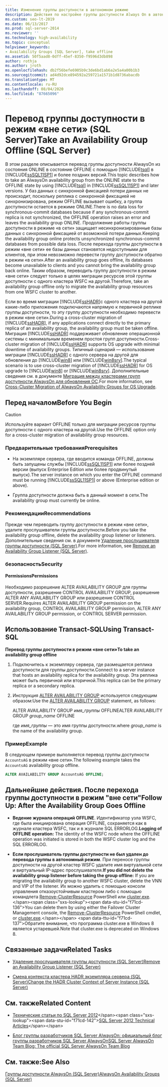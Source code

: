 ```yaml
---
title: Изменение группы доступности в автономном режиме
description: Действия по настройке группы доступности Always On в автономном режиме
ms.custom: seo-lt-2019
ms.date: 06/13/2017
ms.prod: sql-server-2014
ms.reviewer: ''
ms.technology: high-availability
ms.topic: conceptual
helpviewer_keywords:
- Availability Groups [SQL Server], take offline
ms.assetid: 50f5aad8-0dff-45ef-8350-f9596d3db898
author: rothja
ms.author: jroth
ms.openlocfilehash: db2f56befe6905b9c3de6bd1ab6a2e5a4a00b1b3
ms.sourcegitcommit: ad4d92dce894592a259721a1571b1d8736abacdb
ms.translationtype: MT
ms.contentlocale: ru-RU
ms.lasthandoff: 08/04/2020
ms.locfileid: "87665096"
---
```

# <a name="take-an-availability-group-offline-sql-server"></a><span data-ttu-id="f71cd-103">Перевод группы доступности в режим «вне сети» (SQL Server)</span><span class="sxs-lookup"><span data-stu-id="f71cd-103">Take an Availability Group Offline (SQL Server)</span></span>
  <span data-ttu-id="f71cd-104">В этом разделе описывается перевод группы доступности AlwaysOn из состояния ONLINE в состояние OFFLINE с помощью [!INCLUDE[tsql](../includes/tsql-md.md)] в [!INCLUDE[ssSQL11SP1](../includes/sssql11sp1-md.md)] и более поздних версий.</span><span class="sxs-lookup"><span data-stu-id="f71cd-104">This topic describes how to take an AlwaysOn availability group from the ONLINE state to the OFFLINE state by using [!INCLUDE[tsql](../includes/tsql-md.md)] in [!INCLUDE[ssSQL11SP1](../includes/sssql11sp1-md.md)] and later versions.</span></span> <span data-ttu-id="f71cd-105">У баз данных с синхронной фиксацией потери данных не происходит, поскольку реплика с синхронной фиксацией не синхронизирована, режим OFFLINE вызывает ошибку, а группа доступности остается в режиме ONLINE.</span><span class="sxs-lookup"><span data-stu-id="f71cd-105">There is no data loss for synchronous-commit databases because if any synchronous-commit replica is not synchronized, the OFFLINE operation raises an error and leaves the availability group ONLINE.</span></span> <span data-ttu-id="f71cd-106">Продолжение работы группы доступности в режиме «в сети» защищает несинхронизированные базы данных с синхронной фиксацией от возможной потери данных.</span><span class="sxs-lookup"><span data-stu-id="f71cd-106">Keeping the availability group online protects unsynchronized synchronous-commit databases from possible data loss.</span></span> <span data-ttu-id="f71cd-107">После перехода группы доступности в режим «вне сети» ее базы данных становятся недоступными для клиентов, при этом невозможно перевести группу доступности обратно в режим «в сети».</span><span class="sxs-lookup"><span data-stu-id="f71cd-107">After an availability group goes offline, its databases become unavailable to clients and you cannot bring the availability group back online.</span></span> <span data-ttu-id="f71cd-108">Таким образом, переводить группу доступности в режим «вне сети» следует только в целях миграции ресурсов этой группы доступности с одного кластера WSFC на другой.</span><span class="sxs-lookup"><span data-stu-id="f71cd-108">Therefore, take an availability group offline only to migrate the availability group resources from one WSFC cluster to another.</span></span>  
  
 <span data-ttu-id="f71cd-109">Если во время миграции [!INCLUDE[ssHADR](../includes/sshadr-md.md)]с одного кластера на другой какие-либо приложения подключаются напрямую к первичной реплике группы доступности, то эту группу доступности необходимо перевести в режим «вне сети».</span><span class="sxs-lookup"><span data-stu-id="f71cd-109">During a cross-cluster migration of [!INCLUDE[ssHADR](../includes/sshadr-md.md)], if any applications connect directly to the primary replica of an availability group, the availability group must be taken offline.</span></span> <span data-ttu-id="f71cd-110">Миграция [!INCLUDE[ssHADR](../includes/sshadr-md.md)] поддерживает обновление операционной системы с минимальным временем простоя групп доступности.</span><span class="sxs-lookup"><span data-stu-id="f71cd-110">Cross-cluster migration of [!INCLUDE[ssHADR](../includes/sshadr-md.md)] supports OS upgrade with minimal downtime of availability groups.</span></span> <span data-ttu-id="f71cd-111">Типичный сценарий — использование миграции [!INCLUDE[ssHADR](../includes/sshadr-md.md)] с одного сервера на другой для обновления до [!INCLUDE[win8](../includes/win8-md.md)] или [!INCLUDE[win8srv](../includes/win8srv-md.md)].</span><span class="sxs-lookup"><span data-stu-id="f71cd-111">The typical scenario is to use cross-cluster migration of [!INCLUDE[ssHADR](../includes/sshadr-md.md)] for OS upgrade to [!INCLUDE[win8](../includes/win8-md.md)] or [!INCLUDE[win8srv](../includes/win8srv-md.md)].</span></span> <span data-ttu-id="f71cd-112">Дополнительные сведения см. в документе [Миграция между кластерами групп доступности AlwaysOn для обновления ОС](https://msdn.microsoft.com/library/jj873730.aspx).</span><span class="sxs-lookup"><span data-stu-id="f71cd-112">For more information, see [Cross-Cluster Migration of AlwaysOn Availability Groups for OS Upgrade](https://msdn.microsoft.com/library/jj873730.aspx).</span></span>  
  

  
##  <a name="before-you-begin"></a><a name="BeforeYouBegin"></a> <span data-ttu-id="f71cd-113">Перед началом</span><span class="sxs-lookup"><span data-stu-id="f71cd-113">Before You Begin</span></span>  
  
> [!CAUTION]  
>  <span data-ttu-id="f71cd-114">Используйте вариант OFFLINE только для миграции ресурсов группы доступности с одного кластера на другой.</span><span class="sxs-lookup"><span data-stu-id="f71cd-114">Use the OFFLINE option only for a cross-cluster migration of availability group resources.</span></span>  
  
###  <a name="prerequisites"></a><a name="Prerequisites"></a> <span data-ttu-id="f71cd-115">Предварительные требования</span><span class="sxs-lookup"><span data-stu-id="f71cd-115">Prerequisites</span></span>  
  
-   <span data-ttu-id="f71cd-116">На экземпляре сервера, где вводится команда OFFLINE, должны быть запущены службы [!INCLUDE[ssSQL11SP1](../includes/sssql11sp1-md.md)] или более поздней версии (выпуск Enterprise Edition или более продвинутый выпуск).</span><span class="sxs-lookup"><span data-stu-id="f71cd-116">The server instance on which you enter the OFFLINE command must be running [!INCLUDE[ssSQL11SP1](../includes/sssql11sp1-md.md)] or above (Enterprise edition or above).</span></span>  
  
-   <span data-ttu-id="f71cd-117">Группа доступности должна быть в данный момент в сети.</span><span class="sxs-lookup"><span data-stu-id="f71cd-117">The availability group must currently be online.</span></span>  
  
###  <a name="recommendations"></a><a name="Recommendations"></a> <span data-ttu-id="f71cd-118">Рекомендации</span><span class="sxs-lookup"><span data-stu-id="f71cd-118">Recommendations</span></span>  
 <span data-ttu-id="f71cd-119">Прежде чем переводить группу доступности в режим «вне сети», удалите прослушиватели группы доступности.</span><span class="sxs-lookup"><span data-stu-id="f71cd-119">Before you take the availability group offline, delete the availability group listener or listeners.</span></span> <span data-ttu-id="f71cd-120">Дополнительные сведения см. в документе [Удаление прослушивателя группы доступности (SQL Server)](availability-groups/windows/remove-an-availability-group-listener-sql-server.md).</span><span class="sxs-lookup"><span data-stu-id="f71cd-120">For more information, see [Remove an Availability Group Listener &#40;SQL Server&#41;](availability-groups/windows/remove-an-availability-group-listener-sql-server.md).</span></span>  
  
###  <a name="security"></a><a name="Security"></a> <span data-ttu-id="f71cd-121">безопасность</span><span class="sxs-lookup"><span data-stu-id="f71cd-121">Security</span></span>  
  
####  <a name="permissions"></a><a name="Permissions"></a> <span data-ttu-id="f71cd-122">Permissions</span><span class="sxs-lookup"><span data-stu-id="f71cd-122">Permissions</span></span>  
 <span data-ttu-id="f71cd-123">Необходимо разрешение ALTER AVAILABILITY GROUP для группы доступности, разрешение CONTROL AVAILABILITY GROUP, разрешение ALTER ANY AVAILABILITY GROUP или разрешение CONTROL SERVER.</span><span class="sxs-lookup"><span data-stu-id="f71cd-123">Requires ALTER AVAILABILITY GROUP permission on the availability group, CONTROL AVAILABILITY GROUP permission, ALTER ANY AVAILABILITY GROUP permission, or CONTROL SERVER permission.</span></span>  
  
##  <a name="using-transact-sql"></a><a name="TsqlProcedure"></a> <span data-ttu-id="f71cd-124">Использование Transact-SQL</span><span class="sxs-lookup"><span data-stu-id="f71cd-124">Using Transact-SQL</span></span>  
 <span data-ttu-id="f71cd-125">**Перевод группы доступности в режим «вне сети»**</span><span class="sxs-lookup"><span data-stu-id="f71cd-125">**To take an availability group offline**</span></span>  
  
1.  <span data-ttu-id="f71cd-126">Подключитесь к экземпляру сервера, где размещается реплика доступности для группы доступности.</span><span class="sxs-lookup"><span data-stu-id="f71cd-126">Connect to a server instance that hosts an availability replica for the availability group.</span></span> <span data-ttu-id="f71cd-127">Эта реплика может быть первичной или вторичной.</span><span class="sxs-lookup"><span data-stu-id="f71cd-127">This replica can be the primary replica or a secondary replica.</span></span>  
  
2.  <span data-ttu-id="f71cd-128">Инструкция [ALTER AVAILABILITY GROUP](/sql/t-sql/statements/alter-availability-group-transact-sql) используется следующим образом:</span><span class="sxs-lookup"><span data-stu-id="f71cd-128">Use the [ALTER AVAILABILITY GROUP](/sql/t-sql/statements/alter-availability-group-transact-sql) statement, as follows:</span></span>  
  
     <span data-ttu-id="f71cd-129">ALTER AVAILABILITY GROUP *имя_группы* OFFLINE</span><span class="sxs-lookup"><span data-stu-id="f71cd-129">ALTER AVAILABILITY GROUP *group_name* OFFLINE</span></span>  
  
     <span data-ttu-id="f71cd-130">где *имя_группы* — это имя группы доступности.</span><span class="sxs-lookup"><span data-stu-id="f71cd-130">where *group_name* is the name of the availability group.</span></span>  
  
### <a name="example"></a><span data-ttu-id="f71cd-131">Пример</span><span class="sxs-lookup"><span data-stu-id="f71cd-131">Example</span></span>  
 <span data-ttu-id="f71cd-132">В следующем примере выполняется перевод группы доступности `AccountsAG` в режим «вне сети».</span><span class="sxs-lookup"><span data-stu-id="f71cd-132">The following example takes the `AccountsAG` availability group offline.</span></span>  
  
```sql
ALTER AVAILABILITY GROUP AccountsAG OFFLINE;  
```  
  
##  <a name="follow-up-after-the-availability-group-goes-offline"></a><a name="FollowUp"></a> <span data-ttu-id="f71cd-133">Дальнейшие действия. После перехода группы доступности в режим "вне сети"</span><span class="sxs-lookup"><span data-stu-id="f71cd-133">Follow Up: After the Availability Group Goes Offline</span></span>  
  
-   <span data-ttu-id="f71cd-134">**Ведение журнала операций OFFLINE**.  Идентификатор узла WSFC, где была инициирована операция OFFLINE, сохраняется как в журнале кластера WSFC, так и в журнале SQL ERRORLOG.</span><span class="sxs-lookup"><span data-stu-id="f71cd-134">**Logging of OFFLINE operation:**  The identity of the WSFC node where the OFFLINE operation was initiated is stored in both the WSFC cluster log and the SQL ERRORLOG.</span></span>  
  
-   <span data-ttu-id="f71cd-135">**Если прослушиватель группы доступности не был удален до перевода группы в автономный режим**.  При переносе группы доступности на другой кластер WSFC удалите имя виртуальной сети и виртуальный IP-адрес прослушивателя.</span><span class="sxs-lookup"><span data-stu-id="f71cd-135">**If you did not delete the availability group listener before taking the group offline:**  If you are migrating the availability group to another WSFC cluster, delete the VNN and VIP of the listener.</span></span> <span data-ttu-id="f71cd-136">Их можно удалить с помощью консоли управления отказоустойчивым кластером либо с помощью командлета [Remove-ClusterResource](https://technet.microsoft.com/library/ee461015\(WS.10\).aspx) PowerShell или [cluster.exe](https://technet.microsoft.com/library/ee461015\(WS.10\).aspx).</span><span class="sxs-lookup"><span data-stu-id="f71cd-136">You can delete them by using either the Failover Cluster Management console, the [Remove-ClusterResource](https://technet.microsoft.com/library/ee461015\(WS.10\).aspx) PowerShell cmdlet, or [cluster.exe](https://technet.microsoft.com/library/ee461015\(WS.10\).aspx).</span></span> <span data-ttu-id="f71cd-137">Обратите внимание, что программа cluster.exe в Windows 8 является устаревшей.</span><span class="sxs-lookup"><span data-stu-id="f71cd-137">Note that cluster.exe is deprecated on Windows 8.</span></span>  
  
##  <a name="related-tasks"></a><a name="RelatedTasks"></a> <span data-ttu-id="f71cd-138">Связанные задачи</span><span class="sxs-lookup"><span data-stu-id="f71cd-138">Related Tasks</span></span>  
  
-   [<span data-ttu-id="f71cd-139">Удаление прослушивателя группы доступности (SQL Server)</span><span class="sxs-lookup"><span data-stu-id="f71cd-139">Remove an Availability Group Listener &#40;SQL Server&#41;</span></span>](availability-groups/windows/remove-an-availability-group-listener-sql-server.md)  
  
-   [<span data-ttu-id="f71cd-140">Смена контекста кластера HADR экземпляра сервера (SQL Server)</span><span class="sxs-lookup"><span data-stu-id="f71cd-140">Change the HADR Cluster Context of Server Instance &#40;SQL Server&#41;</span></span>](availability-groups/windows/change-the-hadr-cluster-context-of-server-instance-sql-server.md)  
  
##  <a name="related-content"></a><a name="RelatedContent"></a> <span data-ttu-id="f71cd-141">См. также</span><span class="sxs-lookup"><span data-stu-id="f71cd-141">Related Content</span></span>  
  
-   <span data-ttu-id="f71cd-142">[Технические статьи по SQL Server 2012](https://msdn.microsoft.com/library/bb418445\(SQL.10\).aspx)</span><span class="sxs-lookup"><span data-stu-id="f71cd-142">[SQL Server 2012 Technical Articles](https://msdn.microsoft.com/library/bb418445\(SQL.10\).aspx)</span></span>  
  
-   [<span data-ttu-id="f71cd-143">Блог группы разработчиков SQL Server AlwaysOn: официальный блог группы разработчиков SQL Server AlwaysOn</span><span class="sxs-lookup"><span data-stu-id="f71cd-143">SQL Server AlwaysOn Team Blog: The official SQL Server AlwaysOn Team Blog</span></span>](https://blogs.msdn.com/b/sqlalwayson/)  
  
## <a name="see-also"></a><span data-ttu-id="f71cd-144">См. также:</span><span class="sxs-lookup"><span data-stu-id="f71cd-144">See Also</span></span>  
 [<span data-ttu-id="f71cd-145">Группы доступности AlwaysOn &#40;SQL Server&#41;</span><span class="sxs-lookup"><span data-stu-id="f71cd-145">AlwaysOn Availability Groups &#40;SQL Server&#41;</span></span>](availability-groups/windows/always-on-availability-groups-sql-server.md)  
